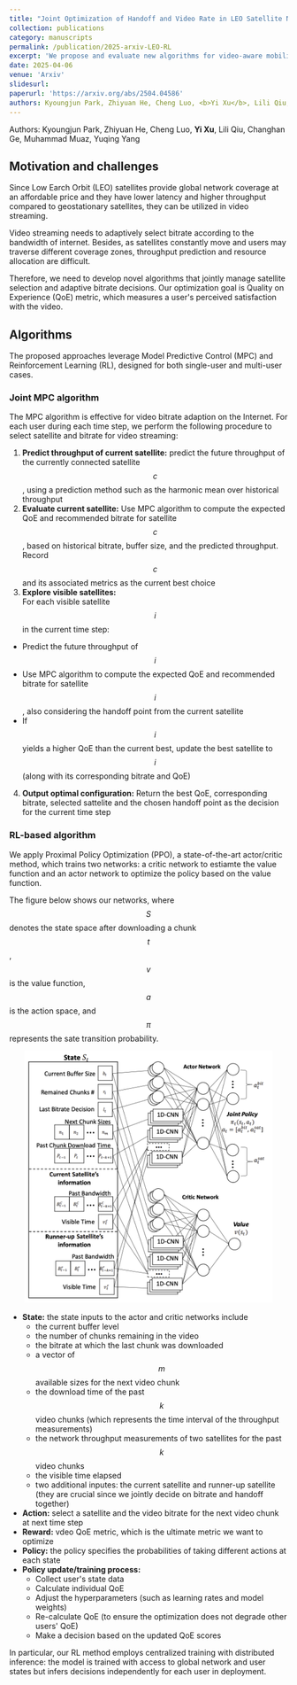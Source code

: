 ```yaml
---
title: "Joint Optimization of Handoff and Video Rate in LEO Satellite Networks"
collection: publications
category: manuscripts
permalink: /publication/2025-arxiv-LEO-RL
excerpt: 'We propose and evaluate new algorithms for video-aware mobility management in satellite networks, jointly optimizing satellite handoff and video bitrate to improve streaming experience for both single and multiple users.'
date: 2025-04-06
venue: 'Arxiv'
slidesurl: 
paperurl: 'https://arxiv.org/abs/2504.04586'
authors: Kyoungjun Park, Zhiyuan He, Cheng Luo, <b>Yi Xu</b>, Lili Qiu, Changhan Ge, Muhammad Muaz, Yuqing Yang
---
```


Authors: Kyoungjun Park, Zhiyuan He, Cheng Luo, <b>Yi Xu</b>, Lili Qiu, Changhan Ge, Muhammad Muaz, Yuqing Yang


Motivation and challenges
------

Since Low Earch Orbit (LEO) satellites provide global network coverage at an affordable price and they have lower latency and higher throughput compared to geostationary satellites, they can be utilized in video streaming.

Video streaming needs to adaptively select bitrate according to the bandwidth of internet. Besides, as satellites constantly move and users may traverse different coverage zones, throughput prediction and resource allocation are difficult.

Therefore, we need to develop novel algorithms that jointly manage satellite selection and adaptive bitrate decisions. Our optimization goal is Quality on Experience (QoE) metric, which measures a user's perceived satisfaction with the video.

Algorithms
------

The proposed approaches leverage Model Predictive Control (MPC) and Reinforcement Learning (RL), designed for both single-user and multi-user cases. 

### Joint MPC algorithm

The MPC algorithm is effective for video bitrate adaption on the Internet. For each user during each time step, we perform the following procedure to select satellite and bitrate for video streaming:

1. **Predict throughput of current satellite:** predict the future throughput of the currently connected satellite $$c$$, using a prediction method such as the harmonic mean over historical throughput
2. **Evaluate current satellite:** Use MPC algorithm to compute the expected QoE and recommended bitrate for satellite $$c$$, based on historical bitrate, buffer size, and the predicted throughput. Record $$c$$ and its associated metrics as the current best choice
3. **Explore visible satellites:**  
  For each visible satellite $$i$$ in the current time step:
  - Predict the future throughput of $$i$$
  - Use MPC algorithm to compute the expected QoE and recommended bitrate for satellite $$i$$, also considering the handoff point from the current satellite
  - If $$i$$ yields a higher QoE than the current best, update the best satellite to $$i$$ (along with its corresponding bitrate and QoE)
4. **Output optimal configuration:** Return the best QoE, corresponding bitrate, selected sattelite and the chosen handoff point as the decision for the current time step

### RL-based algorithm

We apply Proximal Policy Optimization (PPO), a state-of-the-art actor/critic method, which trains two networks: a critic network to estiamte the value function and an actor network to optimize the policy based on the value function.

The figure below shows our networks, where $$S$$ denotes the state space after downloading a chunk $$t$$, $$v$$ is the value function, $$a$$ is the action space, and $$\pi$$ represents the sate transition probability.

<p align="center">
  <img src="/images/paper-RL/PPO network.png" width="450"/>
</p>

* **State:** the state inputs to the actor and critic networks include 
  - the current buffer level
  - the number of chunks remaining in the video
  - the bitrate at which the last chunk was downloaded
  - a vector of $$m$$ available sizes for the next video chunk
  - the download time of the past $$k$$ video chunks (which represents the time interval of the throughput measurements)
  - the network throughput measurements of two satellites for the past $$k$$ video chunks
  - the visible time elapsed
  - two additional inputes: the current satellite and runner-up satellite (they are crucial since we jointly decide on bitrate and handoff together)
* **Action:** select a satellite and the video bitrate for the next video chunk at next time step
* **Reward:** vdeo QoE metric, which is the ultimate metric we want to optimize
* **Policy:** the policy specifies the probabilities of taking different actions at each state
* **Policy update/training process:**
  - Collect user's state data
  - Calculate individual QoE
  - Adjust the hyperparameters (such as learning rates and model weights)
  - Re-calculate QoE (to ensure the optimization does not degrade other users' QoE)
  - Make a decision based on the updated QoE scores

In particular, our RL method employs centralized training with distributed inference: the model is trained with access to global network and user states but infers decisions independently for each user in deployment.
